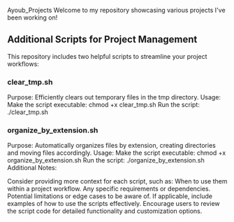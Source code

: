 Ayoub_Projects
Welcome to my repository showcasing various projects I've been working on!
## Additional Scripts for Project Management

This repository includes two helpful scripts to streamline your project workflows:

### clear_tmp.sh

Purpose: Efficiently clears out temporary files in the tmp directory.
Usage:
Make the script executable: chmod +x clear_tmp.sh
Run the script: ./clear_tmp.sh
### organize_by_extension.sh

Purpose: Automatically organizes files by extension, creating directories and moving files accordingly.
Usage:
Make the script executable: chmod +x organize_by_extension.sh
Run the script: ./organize_by_extension.sh
Additional Notes:

Consider providing more context for each script, such as:
When to use them within a project workflow.
Any specific requirements or dependencies.
Potential limitations or edge cases to be aware of.
If applicable, include examples of how to use the scripts effectively.
Encourage users to review the script code for detailed functionality and customization options.
